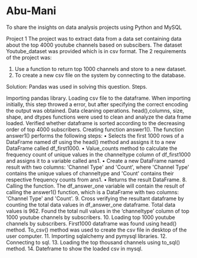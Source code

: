 # Abu-Mani
To share the insights on data analysis projects using Python and MySQL

Project 1
The project was to extract data from a data set containing data about the top 4000 youtube channels based on subscibers.
The dataset Youtube_dataset was provided which is in csv format.
The 2 requirements of the project was:

1. Use a function to return top 1000 channels and store to a new dataset.
2. To create a new csv file on the system by connecting to the database.

Solution:
Pandas was used in solving this question.
Steps.

Importing pandas library.
Loading csv file to the dataframe.
When importing initially, this step throwed a error, but after specifying the correct encoding the output was obtained.
Data cleaning operations.
head(),columns, size, shape, and dtypes functions were used to clean and analyze the data frame loaded.
Verified whether dataframe is sorted according to the decreasing order of top 4000 subscribers.
Creating function answer1().
The function answer1() performs the following steps:
• Selects the first 1000 rows of a DataFrame named df using the head() method and assigns it to a new DataFrame called df_first1000.
• Value_counts method to calculate the frequency count of unique values in the channeltype column of df_first1000 and assigns it to a variable called ans1.
• Create a new DataFrame named result with two columns: 'Channel Type' and 'Count', where 'Channel Type' contains the unique values of channeltype and 'Count' contains their respective frequency counts from ans1.
• Returns the result DataFrame.
8. Calling the function.
The df_answer_one variable will contain the result of calling the answer1() function, which is a DataFrame with two columns: 'Channel Type' and 'Count'.
9. Cross verifying the resultant dataframe by counting the total data values in df_answer_one dataframe.
Total data values is 962.
Found the total null values in the ‘channeltype’ column of top 1000 youtube channels by subscribers.
10. Loading top 1000 youtube channels by subscribers.
First1000 dataframe was found using head() method.
To_csv() method was used to create the csv file in desktop of the user computer.
11. Importing sqlalchemy and pymysql libraries.
12. Connecting to sql.
13. Loading the top thousand channels using to_sql() method.
14. Dateframe to show the loaded csv in mysql.

